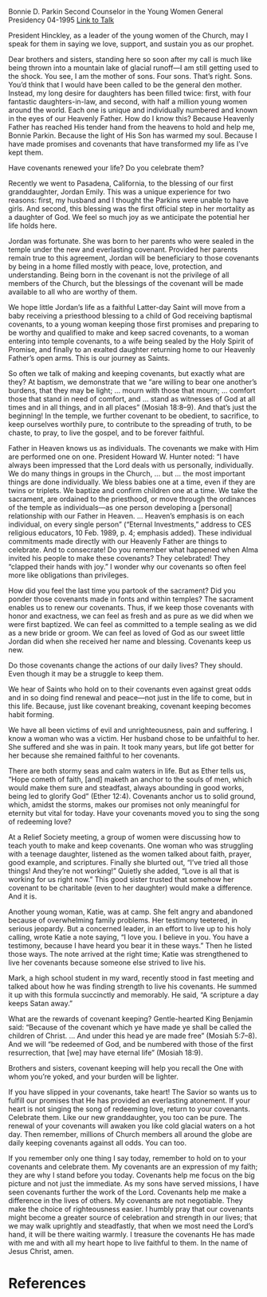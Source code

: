 Bonnie D. Parkin
Second Counselor in the Young Women General Presidency
04-1995
[Link to Talk](https://www.churchofjesuschrist.org/study/general-conference/1995/04/celebrating-covenants?lang=eng)

President Hinckley, as a leader of the young women of the Church, may I speak for them in saying we love, support, and sustain you as our prophet.

Dear brothers and sisters, standing here so soon after my call is much like being thrown into a mountain lake of glacial runoff—I am still getting used to the shock. You see, I am the mother of sons. Four sons. That’s right. Sons. You’d think that I would have been called to be the general den mother. Instead, my long desire for daughters has been filled twice: first, with four fantastic daughters-in-law, and second, with half a million young women around the world. Each one is unique and individually numbered and known in the eyes of our Heavenly Father. How do I know this? Because Heavenly Father has reached His tender hand from the heavens to hold and help me, Bonnie Parkin. Because the light of His Son has warmed my soul. Because I have made promises and covenants that have transformed my life as I’ve kept them.

Have covenants renewed your life? Do you celebrate them?

Recently we went to Pasadena, California, to the blessing of our first granddaughter, Jordan Emily. This was a unique experience for two reasons: first, my husband and I thought the Parkins were unable to have girls. And second, this blessing was the first official step in her mortality as a daughter of God. We feel so much joy as we anticipate the potential her life holds here.

Jordan was fortunate. She was born to her parents who were sealed in the temple under the new and everlasting covenant. Provided her parents remain true to this agreement, Jordan will be beneficiary to those covenants by being in a home filled mostly with peace, love, protection, and understanding. Being born in the covenant is not the privilege of all members of the Church, but the blessings of the covenant will be made available to all who are worthy of them.

We hope little Jordan’s life as a faithful Latter-day Saint will move from a baby receiving a priesthood blessing to a child of God receiving baptismal covenants, to a young woman keeping those first promises and preparing to be worthy and qualified to make and keep sacred covenants, to a woman entering into temple covenants, to a wife being sealed by the Holy Spirit of Promise, and finally to an exalted daughter returning home to our Heavenly Father’s open arms. This is our journey as Saints.

So often we talk of making and keeping covenants, but exactly what are they? At baptism, we demonstrate that we “are willing to bear one another’s burdens, that they may be light; … mourn with those that mourn; … comfort those that stand in need of comfort, and … stand as witnesses of God at all times and in all things, and in all places” (Mosiah 18:8–9). And that’s just the beginning! In the temple, we further covenant to be obedient, to sacrifice, to keep ourselves worthily pure, to contribute to the spreading of truth, to be chaste, to pray, to live the gospel, and to be forever faithful.

Father in Heaven knows us as individuals. The covenants we make with Him are performed one on one. President Howard W. Hunter noted: “I have always been impressed that the Lord deals with us personally, individually. We do many things in groups in the Church, … but … the most important things are done individually. We bless babies one at a time, even if they are twins or triplets. We baptize and confirm children one at a time. We take the sacrament, are ordained to the priesthood, or move through the ordinances of the temple as individuals—as one person developing a [personal] relationship with our Father in Heaven. … Heaven’s emphasis is on each individual, on every single person” (“Eternal Investments,” address to CES religious educators, 10 Feb. 1989, p. 4; emphasis added). These individual commitments made directly with our Heavenly Father are things to celebrate. And to consecrate! Do you remember what happened when Alma invited his people to make these covenants? They celebrated! They “clapped their hands with joy.” I wonder why our covenants so often feel more like obligations than privileges.

How did you feel the last time you partook of the sacrament? Did you ponder those covenants made in fonts and within temples? The sacrament enables us to renew our covenants. Thus, if we keep those covenants with honor and exactness, we can feel as fresh and as pure as we did when we were first baptized. We can feel as committed to a temple sealing as we did as a new bride or groom. We can feel as loved of God as our sweet little Jordan did when she received her name and blessing. Covenants keep us new.

Do those covenants change the actions of our daily lives? They should. Even though it may be a struggle to keep them.

We hear of Saints who hold on to their covenants even against great odds and in so doing find renewal and peace—not just in the life to come, but in this life. Because, just like covenant breaking, covenant keeping becomes habit forming.

We have all been victims of evil and unrighteousness, pain and suffering. I know a woman who was a victim. Her husband chose to be unfaithful to her. She suffered and she was in pain. It took many years, but life got better for her because she remained faithful to her covenants.

There are both stormy seas and calm waters in life. But as Ether tells us, “Hope cometh of faith, [and] maketh an anchor to the souls of men, which would make them sure and steadfast, always abounding in good works, being led to glorify God” (Ether 12:4). Covenants anchor us to solid ground, which, amidst the storms, makes our promises not only meaningful for eternity but vital for today. Have your covenants moved you to sing the song of redeeming love?

At a Relief Society meeting, a group of women were discussing how to teach youth to make and keep covenants. One woman who was struggling with a teenage daughter, listened as the women talked about faith, prayer, good example, and scriptures. Finally she blurted out, “I’ve tried all those things! And they’re not working!” Quietly she added, “Love is all that is working for us right now.” This good sister trusted that somehow her covenant to be charitable (even to her daughter) would make a difference. And it is.

Another young woman, Katie, was at camp. She felt angry and abandoned because of overwhelming family problems. Her testimony teetered, in serious jeopardy. But a concerned leader, in an effort to live up to his holy calling, wrote Katie a note saying, “I love you. I believe in you. You have a testimony, because I have heard you bear it in these ways.” Then he listed those ways. The note arrived at the right time; Katie was strengthened to live her covenants because someone else strived to live his.

Mark, a high school student in my ward, recently stood in fast meeting and talked about how he was finding strength to live his covenants. He summed it up with this formula succinctly and memorably. He said, “A scripture a day keeps Satan away.”

What are the rewards of covenant keeping? Gentle-hearted King Benjamin said: “Because of the covenant which ye have made ye shall be called the children of Christ. … And under this head ye are made free” (Mosiah 5:7–8). And we will “be redeemed of God, and be numbered with those of the first resurrection, that [we] may have eternal life” (Mosiah 18:9).

Brothers and sisters, covenant keeping will help you recall the One with whom you’re yoked, and your burden will be lighter.

If you have slipped in your covenants, take heart! The Savior so wants us to fulfill our promises that He has provided an everlasting atonement. If your heart is not singing the song of redeeming love, return to your covenants. Celebrate them. Like our new granddaughter, you too can be pure. The renewal of your covenants will awaken you like cold glacial waters on a hot day. Then remember, millions of Church members all around the globe are daily keeping covenants against all odds. You can too.

If you remember only one thing I say today, remember to hold on to your covenants and celebrate them. My covenants are an expression of my faith; they are why I stand before you today. Covenants help me focus on the big picture and not just the immediate. As my sons have served missions, I have seen covenants further the work of the Lord. Covenants help me make a difference in the lives of others. My covenants are not negotiable. They make the choice of righteousness easier. I humbly pray that our covenants might become a greater source of celebration and strength in our lives; that we may walk uprightly and steadfastly, that when we most need the Lord’s hand, it will be there waiting warmly. I treasure the covenants He has made with me and with all my heart hope to live faithful to them. In the name of Jesus Christ, amen.

# References
